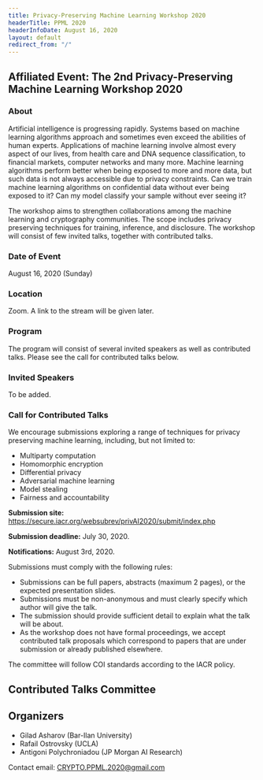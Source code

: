 ```yaml
---
title: Privacy-Preserving Machine Learning Workshop 2020
headerTitle: PPML 2020
headerInfoDate: August 16, 2020
layout: default
redirect_from: "/"
---
```


## Affiliated Event: The 2nd Privacy-Preserving Machine Learning Workshop 2020

### About

Artificial intelligence is progressing rapidly. Systems based on machine learning algorithms approach and sometimes even exceed the abilities of human experts. Applications of machine learning involve almost every aspect of our lives, from health care and DNA sequence classification, to financial markets, computer networks and many more. Machine learning algorithms perform better when being exposed to more and more data, but such data is not always accessible due to privacy constraints. Can we train machine learning algorithms on confidential data without ever being exposed to it? Can my model classify your sample without ever seeing it?

The workshop aims to strengthen collaborations among the machine learning and cryptography communities. The scope includes privacy preserving techniques for training, inference, and disclosure. The workshop will consist of few invited talks, together with contributed talks. 

### Date of Event
August 16, 2020 (Sunday)


### Location

Zoom. A link to the stream will be given later. 


### Program


The program will consist of several invited speakers as well as contributed talks. Please see the call for contributed talks below. 



### Invited Speakers 

To be added.

### Call for Contributed Talks

We encourage submissions exploring a range of techniques for privacy preserving machine learning, including, but not limited to:

-  Multiparty computation
- Homomorphic encryption
- Differential privacy
- Adversarial machine learning
- Model stealing
- Fairness and accountability


**Submission site:** https://secure.iacr.org/websubrev/privAI2020/submit/index.php

**Submission deadline:** July 30, 2020.

**Notifications:** August 3rd, 2020.



Submissions must comply with the following rules:
- Submissions can be full papers, abstracts (maximum 2 pages), or the expected presentation slides.
- Submissions must be non-anonymous and must clearly specify which author will give the talk.
- The submission should provide sufficient detail to explain what the talk will be about.
- As the workshop does not have formal proceedings, we accept contributed talk proposals which correspond to papers that are under submission or already published elsewhere.

The committee will follow COI standards according to the IACR policy.  

## Contributed Talks Committee 




## Organizers

- Gilad Asharov (Bar-Ilan University) 
- Rafail Ostrovsky (UCLA) 
- Antigoni Polychroniadou (JP Morgan AI Research)

Contact email: [CRYPTO.PPML.2020@gmail.com](mailto:CRYPTO.PPML.2020@gmail.com)




